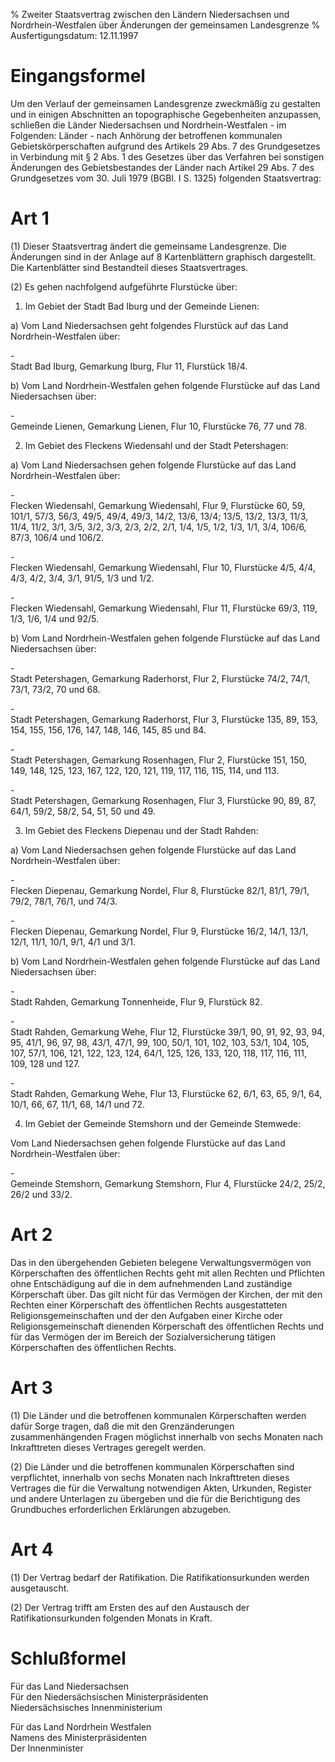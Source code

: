 % Zweiter Staatsvertrag zwischen den Ländern Niedersachsen und Nordrhein-Westfalen über Änderungen der gemeinsamen Landesgrenze
% Ausfertigungsdatum: 12.11.1997
 
# Eingangsformel

Um den Verlauf der gemeinsamen Landesgrenze zweckmäßig zu gestalten und in einigen Abschnitten an topographische Gegebenheiten anzupassen, schließen die Länder Niedersachsen und Nordrhein-Westfalen - im Folgenden: Länder - nach Anhörung der betroffenen kommunalen Gebietskörperschaften aufgrund des Artikels 29 Abs. 7 des Grundgesetzes in Verbindung mit § 2 Abs. 1 des Gesetzes über das Verfahren bei sonstigen Änderungen des Gebietsbestandes der Länder nach Artikel 29 Abs. 7 des Grundgesetzes vom 30. Juli 1979 (BGBl. I S. 1325) folgenden Staatsvertrag:

# Art 1

(1) Dieser Staatsvertrag ändert die gemeinsame Landesgrenze. Die Änderungen sind in der Anlage auf 8 Kartenblättern graphisch dargestellt. Die Kartenblätter sind Bestandteil dieses Staatsvertrages.

(2) Es gehen nachfolgend aufgeführte Flurstücke über:

1. Im Gebiet der Stadt Bad Iburg und der Gemeinde Lienen:

a) Vom Land Niedersachsen geht folgendes Flurstück auf das Land Nordrhein-Westfalen über:

\-  
Stadt Bad Iburg, Gemarkung Iburg, Flur 11, Flurstück 18/4.

b) Vom Land Nordrhein-Westfalen gehen folgende Flurstücke auf das Land Niedersachsen über:

\-  
Gemeinde Lienen, Gemarkung Lienen, Flur 10, Flurstücke 76, 77 und 78.

2. Im Gebiet des Fleckens Wiedensahl und der Stadt Petershagen:

a) Vom Land Niedersachsen gehen folgende Flurstücke auf das Land Nordrhein-Westfalen über:

\-  
Flecken Wiedensahl, Gemarkung Wiedensahl, Flur 9, Flurstücke 60, 59, 101/1, 57/3, 56/3, 49/5, 49/4, 49/3, 14/2, 13/6, 13/4; 13/5, 13/2, 13/3, 11/3, 11/4, 11/2, 3/1, 3/5, 3/2, 3/3, 2/3, 2/2, 2/1, 1/4, 1/5, 1/2, 1/3, 1/1, 3/4, 106/6, 87/3, 106/4 und 106/2.

\-  
Flecken Wiedensahl, Gemarkung Wiedensahl, Flur 10, Flurstücke 4/5, 4/4, 4/3, 4/2, 3/4, 3/1, 91/5, 1/3 und 1/2.

\-  
Flecken Wiedensahl, Gemarkung Wiedensahl, Flur 11, Flurstücke 69/3, 119, 1/3, 1/6, 1/4 und 92/5.

b) Vom Land Nordrhein-Westfalen gehen folgende Flurstücke auf das Land Niedersachsen über:

\-  
Stadt Petershagen, Gemarkung Raderhorst, Flur 2, Flurstücke 74/2, 74/1, 73/1, 73/2, 70 und 68.

\-  
Stadt Petershagen, Gemarkung Raderhorst, Flur 3, Flurstücke 135, 89, 153, 154, 155, 156, 176, 147, 148, 146, 145, 85 und 84.

\-  
Stadt Petershagen, Gemarkung Rosenhagen, Flur 2, Flurstücke 151, 150, 149, 148, 125, 123, 167, 122, 120, 121, 119, 117, 116, 115, 114, und 113.

\-  
Stadt Petershagen, Gemarkung Rosenhagen, Flur 3, Flurstücke 90, 89, 87, 64/1, 59/2, 58/2, 54, 51, 50 und 49.

3. Im Gebiet des Fleckens Diepenau und der Stadt Rahden:

a) Vom Land Niedersachsen gehen folgende Flurstücke auf das Land Nordrhein-Westfalen über:

\-  
Flecken Diepenau, Gemarkung Nordel, Flur 8, Flurstücke 82/1, 81/1, 79/1, 79/2, 78/1, 76/1, und 74/3.

\-  
Flecken Diepenau, Gemarkung Nordel, Flur 9, Flurstücke 16/2, 14/1, 13/1, 12/1, 11/1, 10/1, 9/1, 4/1 und 3/1.

b) Vom Land Nordrhein-Westfalen gehen folgende Flurstücke auf das Land Niedersachsen über:

\-  
Stadt Rahden, Gemarkung Tonnenheide, Flur 9, Flurstück 82.

\-  
Stadt Rahden, Gemarkung Wehe, Flur 12, Flurstücke 39/1, 90, 91, 92, 93, 94, 95, 41/1, 96, 97, 98, 43/1, 47/1, 99, 100, 50/1, 101, 102, 103, 53/1, 104, 105, 107, 57/1, 106, 121, 122, 123, 124, 64/1, 125, 126, 133, 120, 118, 117, 116, 111, 109, 128 und 127.

\-  
Stadt Rahden, Gemarkung Wehe, Flur 13, Flurstücke 62, 6/1, 63, 65, 9/1, 64, 10/1, 66, 67, 11/1, 68, 14/1 und 72.

4. Im Gebiet der Gemeinde Stemshorn und der Gemeinde Stemwede:

Vom Land Niedersachsen gehen folgende Flurstücke auf das Land Nordrhein-Westfalen über:

\-  
Gemeinde Stemshorn, Gemarkung Stemshorn, Flur 4, Flurstücke 24/2, 25/2, 26/2 und 33/2.

# Art 2

Das in den übergehenden Gebieten belegene Verwaltungsvermögen von Körperschaften des öffentlichen Rechts geht mit allen Rechten und Pflichten ohne Entschädigung auf die in dem aufnehmenden Land zuständige Körperschaft über. Das gilt nicht für das Vermögen der Kirchen, der mit den Rechten einer Körperschaft des öffentlichen Rechts ausgestatteten Religionsgemeinschaften und der den Aufgaben einer Kirche oder Religionsgemeinschaft dienenden Körperschaft des öffentlichen Rechts und für das Vermögen der im Bereich der Sozialversicherung tätigen Körperschaften des öffentlichen Rechts.

# Art 3

(1) Die Länder und die betroffenen kommunalen Körperschaften werden dafür Sorge tragen, daß die mit den Grenzänderungen zusammenhängenden Fragen möglichst innerhalb von sechs Monaten nach Inkrafttreten dieses Vertrages geregelt werden.

(2) Die Länder und die betroffenen kommunalen Körperschaften sind verpflichtet, innerhalb von sechs Monaten nach Inkrafttreten dieses Vertrages die für die Verwaltung notwendigen Akten, Urkunden, Register und andere Unterlagen zu übergeben und die für die Berichtigung des Grundbuches erforderlichen Erklärungen abzugeben.

# Art 4

(1) Der Vertrag bedarf der Ratifikation. Die Ratifikationsurkunden werden ausgetauscht.

(2) Der Vertrag trifft am Ersten des auf den Austausch der Ratifikationsurkunden folgenden Monats in Kraft.

# Schlußformel

Für das Land Niedersachsen  
Für den Niedersächsischen Ministerpräsidenten  
Niedersächsisches Innenministerium

Für das Land Nordrhein Westfalen  
Namens des Ministerpräsidenten  
Der Innenminister
